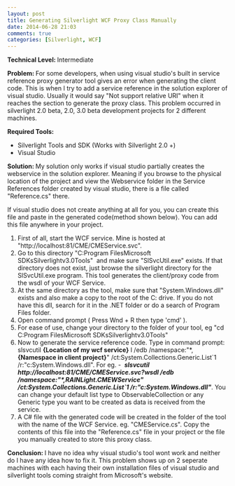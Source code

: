 ```yaml
---
layout: post
title: Generating Silverlight WCF Proxy Class Manually
date: 2014-06-28 21:03
comments: true
categories: [Silverlight, WCF]
---
```

<strong>Technical Level: </strong>Intermediate

<strong>Problem: </strong>For some developers, when using visual studio's built in service reference proxy generator tool gives an error when generating the client code. This is when I try to add a service reference in the solution explorer of visual studio. Usually it would say "Not support relative URI" when it reaches the section to generate the proxy class. This problem occurred in silverlight 2.0 beta, 2.0, 3.0 beta development projects for 2 different machines.

<strong>Required Tools: </strong>
<ul>
	<li>Silverlight Tools and SDK (Works with Silverlight 2.0 +)</li>
	<li>Visual Studio</li>
</ul>
<strong>Solution: </strong>My solution only works if visual studio partially creates the webservice in the solution explorer. Meaning if you browse to the physical location of the project and view the Webservice folder in the Service References folder created by visual studio, there is a file called "Reference.cs" there.

If visual studio does not create anything at all for you, you can create this file and paste in the generated code(method shown below). You can add this file anywhere in your project.
<ol>
	<li>First of all, start the WCF service. Mine is hosted at "http://localhost:81/CME/CMEService.svc".</li>
	<li>Go to this directory "C:Program FilesMicrosoft SDKsSilverlightv3.0Tools"  and make sure "SlSvcUtil.exe" exists. If that directory does not exist, just browse the silverlight directory for the SlSvcUtil.exe program. This tool generates the client/proxy code from the wsdl of your WCF Service.</li>
	<li>At the same directory as the tool, make sure that "System.Windows.dll" exists and also make a copy to the root of the C: drive. If you do not have this dll, search for it in the .NET folder or do a search of Program Files folder.</li>
	<li>Open command prompt ( Press Wnd + R then type 'cmd' ).</li>
	<li>For ease of use, change your directory to the folder of your tool, eg "cd C:Program FilesMicrosoft SDKsSilverlightv3.0Tools"</li>
	<li>Now to generate the service reference code. Type in command prompt: slsvcutil <strong>{Location of my wcf service}</strong> l /edb /namespace:"*,<strong>{Namespace in client project}</strong>" /ct:System.Collections.Generic.List`1 /r:"c:System.Windows.dll". For eg. -  <strong><em>slsvcutil http://localhost:81/CME/CMEService.svc?wsdl /edb /namespace:"*,RAINLight.CMEWService" /ct:System.Collections.Generic.List`1 /r:"c:System.Windows.dll"</em></strong>. You can change your default list type to ObservableCollection or any Generic type you want to be created as data is received from the service.</li>
	<li>A C# file with the generated code will be created in the folder of the tool with the name of the WCF Service. eg. "CMEService.cs". Copy the contents of this file into the "Reference.cs" file in your project or the file you manually created to store this proxy class.</li>
</ol>
<strong>Conclusion: </strong>I have no idea why visual studio's tool wont work and neither do I have any idea how to fix it. This problem shows up on 2 seperate machines with each having their own installation files of visual studio and silverlight tools coming straight from Microsoft's website.

<strong> </strong>
